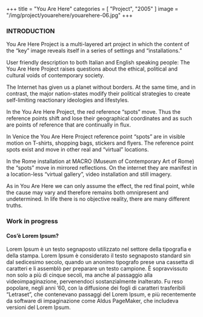 +++
title = "You Are Here"
categories = [ "Project", "2005" ]
image = "/img/project/youarehere/youarehere-06.jpg"
+++

### INTRODUCTION

You Are Here Project is a multi-layered art project in which the
content of the “key” image reveals itself in a series of settings and
“installations.”

User friendly description to both Italian and English speaking people:
The You Are Here Project raises questions about the ethical, political
and cultural voids of contemporary society.

The Internet has given us a planet without borders. At the same time,
and in contrast, the major nation-states modify their political
strategies to create self-limiting reactionary ideologies and
lifestyles.

In the You Are Here Project, the red reference “spots” move. Thus the
reference points shift and lose their geographical coordinates and as
such are points of reference that are continually in flux.

In Venice the You Are Here Project reference point “spots” are in
visible motion on T-shirts, shopping bags, stickers and flyers. The
reference point spots exist and move in other real and “virtual”
locations.

In the Rome installation at MACRO (Museum of Contemporary Art of Rome)
the “spots” move in mirrored reflections. On the internet they are
manifest in a location-less “virtual gallery”, video installation and
still imagery.

As in You Are Here we can only assume the effect, the red final point,
while the cause may vary and therefore remains both omnipresent and
undetermined. In life there is no objective reality, there are many
different truths.

### Work in progress

#### Cos’è Lorem Ipsum?

Lorem Ipsum è un testo segnaposto utilizzato nel settore della
tipografia e della stampa. Lorem Ipsum è considerato il testo
segnaposto standard sin dal sedicesimo secolo, quando un anonimo
tipografo prese una cassetta di caratteri e li assemblò per preparare
un testo campione. È sopravvissuto non solo a più di cinque secoli, ma
anche al passaggio alla videoimpaginazione, pervenendoci
sostanzialmente inalterato. Fu reso popolare, negli anni ’60, con la
diffusione dei fogli di caratteri trasferibili “Letraset”, che
contenevano passaggi del Lorem Ipsum, e più recentemente da software
di impaginazione come Aldus PageMaker, che includeva versioni del
Lorem Ipsum.


